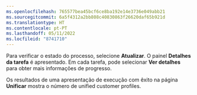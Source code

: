 ```yaml
---
ms.openlocfilehash: 765577bea45bcf6ce8ba192e14e3736e049abb21
ms.sourcegitcommit: 6a5f4312a2bb808c40830863f26620daf65b921d
ms.translationtype: HT
ms.contentlocale: pt-PT
ms.lasthandoff: 05/11/2022
ms.locfileid: "8741710"
---
```

Para verificar o estado do processo, selecione **Atualizar**. O painel **Detalhes da tarefa** é apresentado. Em cada tarefa, pode selecionar **Ver detalhes** para obter mais informações de progresso.

Os resultados de uma apresentação de execução com êxito na página **Unificar** mostra o número de unified customer profiles.
